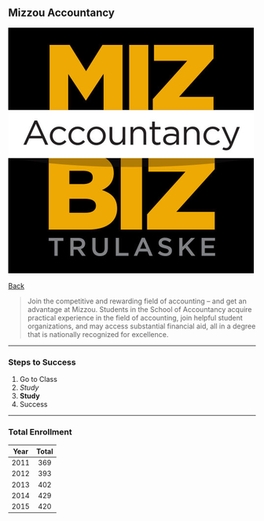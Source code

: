 ## Mizzou Accountancy

![Mizzou Accounting](mizzou_accounting.png)

[Back](README.md)

> Join the competitive and rewarding field of accounting – and get an advantage at Mizzou. Students in the School of Accountancy acquire practical experience in the field of accounting, join helpful student organizations, and may access substantial financial aid, all in a degree that is nationally recognized for excellence.

---

### Steps to Success
1. Go to Class
2. *Study*
3. **Study**
4. Success

---

### Total Enrollment

| Year | Total  |
|:----:|:------:|
| 2011 | 369    |
| 2012 | 393    |
| 2013 | 402    |
| 2014 | 429    |
| 2015 | 420    |
